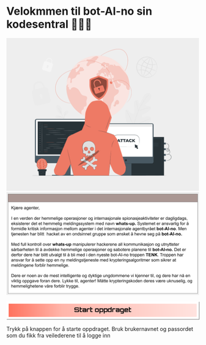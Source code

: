 # Velokmmen til bot-AI-no sin kodesentral 👩🏽‍💻
![HovedOppdrag](img/oppdrag/intro_bilde.png)
![HovedOppdragTxt](img/oppdrag/intro_txt.png)


[<img src="img/assets/btn3.svg" width="650" style="box-shadow: 1px 1px 1px grey;"/>](http://34.22.222.207:8888/hub/user-redirect/git-pull?repo=https%3A%2F%2Fgithub.com%2FBoitanoAS%2Ftenk-camp-2023&urlpath=tree%2Ftenk-camp-2023%2Foppdrag%2Ftrening.ipynb&branch=main)

Trykk på knappen for å starte oppdraget. 
Bruk brukernavnet og passordet som du fikk fra veilederene til å logge inn 


